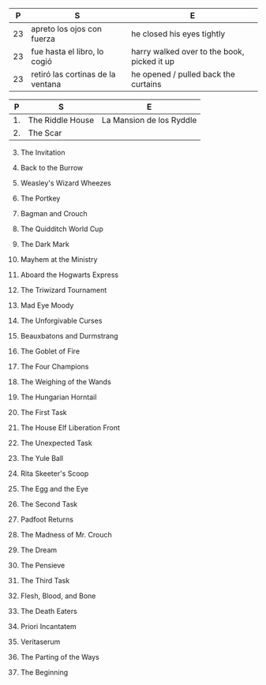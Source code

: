 

|P| S | E |
|-| - | - |
| 23 | apreto los ojos con fuerza | he closed his eyes tightly |
| 23 | fue hasta el libro, lo cogió |  harry walked over to the book, picked it up|
| 23 | retiró las cortinas de la ventana | he opened / pulled back the curtains |


|P| S | E |
|-| - | - |
|1. | The Riddle House | La Mansion de los Ryddle |
|2.  | The Scar |
3. The Invitation
4. Back to the Burrow
5. Weasley's Wizard Wheezes

6. The Portkey
7. Bagman and Crouch
8. The Quidditch World Cup
9. The Dark Mark

10. Mayhem at the Ministry
11. Aboard the Hogwarts Express
12. The Triwizard Tournament
13. Mad Eye Moody
14. The Unforgivable Curses

15. Beauxbatons and Durmstrang
16. The Goblet of Fire
17. The Four Champions
18. The Weighing of the Wands
19. The Hungarian Horntail

20. The First Task
21. The House Elf Liberation Front
22. The Unexpected Task
23. The Yule Ball
24. Rita Skeeter's Scoop

25. The Egg and the Eye
26. The Second Task
27. Padfoot Returns
28. The Madness of Mr. Crouch
29. The Dream

30. The Pensieve
31. The Third Task
32. Flesh, Blood, and Bone
33. The Death Eaters
34. Priori Incantatem

35. Veritaserum
36. The Parting of the Ways
37. The Beginning
